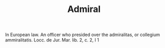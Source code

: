 ---
title: Admiral
permalink: "/definitions/admiral.html"
body: In European law. An officer who presided over the admiralitas, or collegium
  ammiralitatis. Locc. de Jur. Mar. lib. 2, c. 2, I 1
published_at: '2018-07-07'
layout: post
---